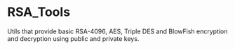 # RSA_Tools
Utils that provide basic RSA-4096, AES, Triple DES and BlowFish encryption and decryption using public and private keys.
